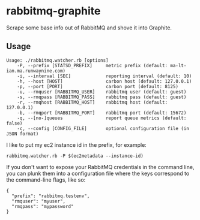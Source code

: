 rabbitmq-graphite
=================

Scrape some base info out of RabbitMQ and shove it into Graphite.

Usage
-----

    Usage: ./rabbitmq.watcher.rb [options]
        -P, --prefix [STATSD_PREFIX]     metric prefix (default: ma-lt-ian.ma.runwaynine.com)
        -i, --interval [SEC]             reporting interval (default: 10)
        -h, --host [HOST]                carbon host (default: 127.0.0.1)
        -p, --port [PORT]                carbon port (default: 8125)
        -u, --rmquser [RABBITMQ_USER]    rabbitmq user (default: guest)
        -s, --rmqpass [RABBITMQ_PASS]    rabbitmq pass (default: guest)
        -r, --rmqhost [RABBITMQ_HOST]    rabbitmq host (default: 127.0.0.1)
        -b, --rmqport [RABBITMQ_PORT]    rabbitmq port (default: 15672)
        -q, --[no-]queues                report queue metrics (default: false)
        -c, --config [CONFIG_FILE]       optional configuration file (in JSON format)

I like to put my ec2 instance id in the prefix, for example:

    rabbitmq.watcher.rb -P $(ec2metadata --instance-id)

If you don't want to expose your RabbitMQ credentials in the command line, you can
plunk them into a configuration file where the keys correspond to the command-line
flags, like so:

    {
      "prefix": "rabbitmq.testenv",
      "rmquser": "myuser",
      "rmqpass": "mypassword"
    }
